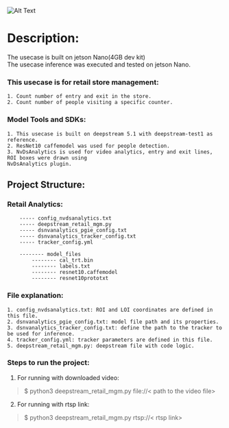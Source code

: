 ![Alt Text](https://github.com/HitPant/model_files/retail.gif)


# Description:

The usecase is built on jetson Nano(4GB dev kit)<br>
The usecase inference was executed and tested on jetson Nano.<br>


### This usecase is for retail store management: <br>
    1. Count number of entry and exit in the store.
    2. Count number of people visiting a specific counter.

### Model Tools and SDKs:<br>
    1. This usecase is built on deepstream 5.1 with deepstream-test1 as reference.
    2. ResNet10 caffemodel was used for people detection.
    3. NvDsAnalytics is used for video analytics, entry and exit lines, ROI boxes were drawn using 
    NvDsAnalytics plugin.

## **Project Structure:**<br>

### Retail Analytics:
        ----- config_nvdsanalytics.txt
        ----- deepstream_retail_mgm.py
        ----- dsnvanalytics_pgie_config.txt
        ----- dsnvanalytics_tracker_config.txt
        ----- tracker_config.yml

        -------- model_files
            -------- cal_trt.bin
            -------- labels.txt
            -------- resnet10.caffemodel
            -------- resnet10prototxt

### File explanation:<br>
    1. config_nvdsanalytics.txt: ROI and LOI coordinates are defined in this file.
    2. dsnvanalytics_pgie_config.txt: model file path and its properties.
    3. dsnvanalytics_tracker_config.txt: define the path to the tracker to be used for inference.
    4. tracker_config.yml: tracker parameters are defined in this file.
    5. deepstream_retail_mgm.py: deepstream file with code logic.


### Steps to run the project:<br>
1. For running with downloaded video:
> $ python3 deepstream_retail_mgm.py file://< path to the video file>
    
2. For running with rtsp link:
> $ python3 deepstream_retail_mgm.py rtsp://< rtsp link>

